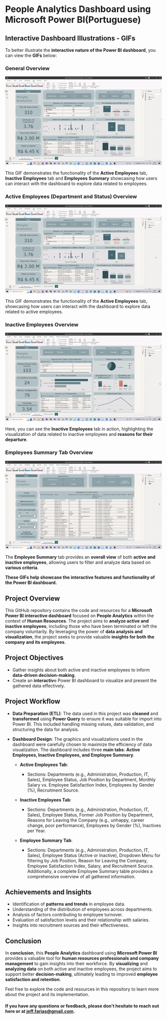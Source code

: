 # People Analytics Dashboard using Microsoft Power BI(Portuguese)

## Interactive Dashboard Illustrations - GIFs

To better illustrate the **interactive nature of the Power BI dashboard**, you can view the **GIFs** below:

### General Overview
![Main Tabs Overview](https://github.com/Kanvas33/Power-BI-People-Analytics/blob/main/Main%20Tabs.gif)

This GIF demonstrates the functionality of the **Active Employees** tab, **Inactive Employees** tab and **Employees Summary** showcasing how users can interact with the dashboard to explore data related to employees.

### Active Employees (Department and Status) Overview
![Active Employees (Department and Status) Overview](https://github.com/Kanvas33/Power-BI-People-Analytics/blob/main/Active%20Employees%20-%20Departments%20and%20Status.gif)

This GIF demonstrates the functionality of the **Active Employees** tab, showcasing how users can interact with the dashboard to explore data related to active employees.

### Inactive Employees Overview
![Inactive Employees Overview](https://github.com/Kanvas33/Power-BI-People-Analytics/blob/main/Inactive%20Employees.gif)

Here, you can see the **Inactive Employees** tab in action, highlighting the visualization of data related to inactive employees and **reasons for their departure**.

### Employees Summary Tab Overview
![Employees Summary Tab Overview](https://github.com/Kanvas33/Power-BI-People-Analytics/blob/main/Employees%20Summary.gif)

The **Employee Summary** tab provides an **overall view** of both **active and inactive employees**, allowing users to filter and analyze data based on **various criteria**.

**These GIFs help showcase the interactive features and functionality of the Power BI dashboard.**


## Project Overview

This GitHub repository contains the code and resources for a **Microsoft Power BI interactive dashboard** focused on **People Analytics** within the context of **Human Resources**. The project aims to **analyze active and inactive employees**, including those who have been terminated or left the company voluntarily. By leveraging the power of **data analysis and visualization**, the project seeks to provide valuable **insights for both the company and its employees**.

## Project Objectives

- Gather insights about both active and inactive employees to inform **data-driven decision-making**.
- Create an **interactiv**e Power BI dashboard to visualize and present the gathered data effectively.

## Project Workflow

- **Data Preparation (ETL)**: The data used in this project was **cleaned** and **transformed** using **Power Query** to ensure it was suitable for import into Power BI. This included handling missing values, data validation, and structuring the data for analysis.

- **Dashboard Design**: The graphics and visualizations used in the dashboard were carefully chosen to maximize the efficiency of data visualization. The dashboard includes three **main tabs**: **Active Employees, Inactive Employees, and Employee Summary**.

   - **Active Employees Tab**:
     - Sections: Departments (e.g., Administration, Production, IT, Sales), Employee Status, Job Position by Department, Monthly Salary vs. Employee Satisfaction Index, Employees by Gender (%), Recruitment Source.

   - **Inactive Employees Tab**:
     - Sections: Departments (e.g., Administration, Production, IT, Sales), Employee Status, Former Job Position by Department, Reasons for Leaving the Company (e.g., unhappy, career change, poor performance), Employees by Gender (%), Inactives per Year.

   - **Employee Summary Tab**:
     - Sections: Departments (e.g., Administration, Production, IT, Sales), Employee Status (Active or Inactive), Dropdown Menu for filtering by Job Position, Reason for Leaving the Company, Employee Satisfaction Index, Salary, and Recruitment Source. Additionally, a complete Employee Summary table provides a comprehensive overview of all gathered information.

## Achievements and Insights

- Identification of **patterns and trends** in employee data.
- Understanding of the distribution of employees across departments.
- Analysis of factors contributing to employee turnover.
- Evaluation of satisfaction levels and their relationship with salaries.
- Insights into recruitment sources and their effectiveness.

## Conclusion

In **conclusion**, this **People Analytics** dashboard using **Microsoft Power BI** provides a valuable tool for **human resources professionals and company management** to gain insights into their workforce. By **visualizing** and **analyzing data** on both active and inactive employees, the project aims to support better **decision-making**, ultimately leading to improved **employee satisfaction and retention**.

Feel free to explore the code and resources in this repository to learn more about the project and its implementation. 

#### If you have any questions or feedback, please don't hesitate to reach out here or at jeff.farias@gmail.com.
